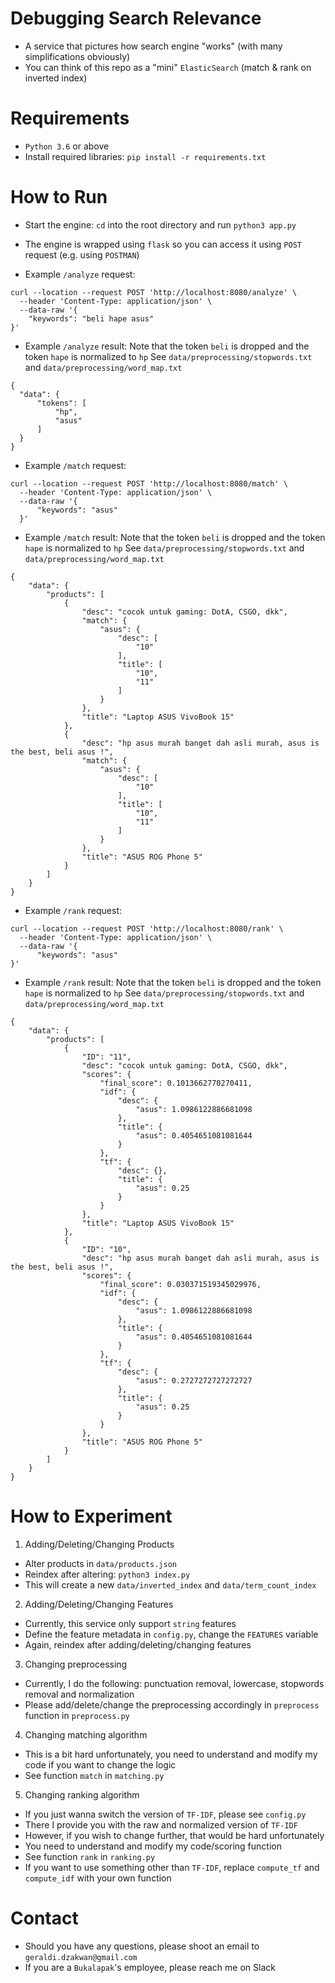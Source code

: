 # Debugging Search Relevance

- A service that pictures how search engine "works" (with many simplifications obviously)
- You can think of this repo as a "mini" `ElasticSearch` (match & rank on inverted index)

# Requirements

- `Python 3.6` or above
- Install required libraries: `pip install -r requirements.txt`

# How to Run

- Start the engine: `cd` into the root directory and run `python3 app.py`
- The engine is wrapped using `flask` so you can access it using `POST` request (e.g. using `POSTMAN`)

- Example `/analyze` request:
```
curl --location --request POST 'http://localhost:8080/analyze' \
  --header 'Content-Type: application/json' \
  --data-raw '{
    "keywords": "beli hape asus"
}'
```
- Example `/analyze` result:
Note that the token `beli` is dropped and the token `hape` is normalized to `hp`
See `data/preprocessing/stopwords.txt` and `data/preprocessing/word_map.txt`
```
{
  "data": {
      "tokens": [
          "hp",
          "asus"
      ]
  }
}
```

- Example `/match` request:
```
curl --location --request POST 'http://localhost:8080/match' \
  --header 'Content-Type: application/json' \
  --data-raw '{
      "keywords": "asus"
  }'
```
- Example `/match` result:
Note that the token `beli` is dropped and the token `hape` is normalized to `hp`
See `data/preprocessing/stopwords.txt` and `data/preprocessing/word_map.txt`
```
{
    "data": {
        "products": [
            {
                "desc": "cocok untuk gaming: DotA, CSGO, dkk",
                "match": {
                    "asus": {
                        "desc": [
                            "10"
                        ],
                        "title": [
                            "10",
                            "11"
                        ]
                    }
                },
                "title": "Laptop ASUS VivoBook 15"
            },
            {
                "desc": "hp asus murah banget dah asli murah, asus is the best, beli asus !",
                "match": {
                    "asus": {
                        "desc": [
                            "10"
                        ],
                        "title": [
                            "10",
                            "11"
                        ]
                    }
                },
                "title": "ASUS ROG Phone 5"
            }
        ]
    }
}
```

- Example `/rank` request:
```
curl --location --request POST 'http://localhost:8080/rank' \
  --header 'Content-Type: application/json' \
  --data-raw '{
      "keywords": "asus"
}'
```
- Example `/rank` result:
Note that the token `beli` is dropped and the token `hape` is normalized to `hp`
See `data/preprocessing/stopwords.txt` and `data/preprocessing/word_map.txt`
```
{
    "data": {
        "products": [
            {
                "ID": "11",
                "desc": "cocok untuk gaming: DotA, CSGO, dkk",
                "scores": {
                    "final_score": 0.1013662770270411,
                    "idf": {
                        "desc": {
                            "asus": 1.0986122886681098
                        },
                        "title": {
                            "asus": 0.4054651081081644
                        }
                    },
                    "tf": {
                        "desc": {},
                        "title": {
                            "asus": 0.25
                        }
                    }
                },
                "title": "Laptop ASUS VivoBook 15"
            },
            {
                "ID": "10",
                "desc": "hp asus murah banget dah asli murah, asus is the best, beli asus !",
                "scores": {
                    "final_score": 0.030371519345029976,
                    "idf": {
                        "desc": {
                            "asus": 1.0986122886681098
                        },
                        "title": {
                            "asus": 0.4054651081081644
                        }
                    },
                    "tf": {
                        "desc": {
                            "asus": 0.2727272727272727
                        },
                        "title": {
                            "asus": 0.25
                        }
                    }
                },
                "title": "ASUS ROG Phone 5"
            }
        ]
    }
}
```

# How to Experiment

1. Adding/Deleting/Changing Products

- Alter products in `data/products.json`
- Reindex after altering: `python3 index.py`
- This will create a new `data/inverted_index` and `data/term_count_index`

2. Adding/Deleting/Changing Features

- Currently, this service only support `string` features
- Define the feature metadata in `config.py`, change the `FEATURES` variable
- Again, reindex after adding/deleting/changing features

3. Changing preprocessing

- Currently, I do the following: punctuation removal, lowercase, stopwords removal and normalization
- Please add/delete/change the preprocessing accordingly in `preprocess` function in `preprocess.py`

4. Changing matching algorithm

- This is a bit hard unfortunately, you need to understand and modify my code if you want to change the logic
- See function `match` in `matching.py`

5. Changing ranking algorithm

- If you just wanna switch the version of `TF-IDF`, please see `config.py`
- There I provide you with the raw and normalized version of `TF-IDF`
- However, if you wish to change further, that would be hard unfortunately
- You need to understand and modify my code/scoring function
- See function `rank` in `ranking.py`
- If you want to use something other than `TF-IDF`, replace `compute_tf` and `compute_idf` with your own function

# Contact

- Should you have any questions, please shoot an email to `geraldi.dzakwan@gmail.com`
- If you are a `Bukalapak`'s employee, please reach me on Slack
